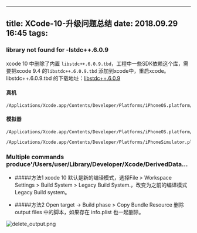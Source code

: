 
---
title: XCode-10-升级问题总结
date: 2018.09.29 16:45
tags:
---

### library not found for -lstdc++.6.0.9

xcode 10 中删除了内置 `libstdc++.6.0.9.tbd`，工程中一些SDK依赖这个库，需要把xcode 9.4 的` libstdc++.6.0.9.tbd ` 添加到xcode中，重启xcode。
libstdc++.6.0.9.tbd 的下载地址：[libstdc++.6.0.9](https://github.com/MaricleZhang/libstdc-.6.0.9.tbd.git)
<!-- more -->
#### 真机

```
/Applications/Xcode.app/Contents/Developer/Platforms/iPhoneOS.platform/Developer/SDKs/iPhoneOS.sdk/usr/lib/

```

#### 模拟器
```
/Applications/Xcode.app/Contents/Developer/Platforms/iPhoneOS.platform/Developer/Library/CoreSimulator/Profiles/Runtimes/iOS.simruntime/Contents/Resources/RuntimeRoot/usr/lib/

/Applications/Xcode.app/Contents/Developer/Platforms/iPhoneSimulator.platform/Developer/SDKs/iPhoneSimulator.sdk/usr/lib/
```

###  Multiple commands produce'/Users/user/Library/Developer/Xcode/DerivedData...

- #####方法1
xcode 10 默认是新的编译模式，选择File > Workspace Settings > Build System > Legacy Build System.，改变为之前的编译模式Legacy Build system。

- #####方法2
Open target -> Build phase > Copy Bundle Resource  删除output files 中的脚本，如果存在 info.plist 也一起删除。

![delete_output.png](https://upload-images.jianshu.io/upload_images/2403444-dc2bcdb459d1b5d6.png?imageMogr2/auto-orient/strip%7CimageView2/2/w/1240)




